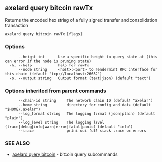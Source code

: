 ## axelard query bitcoin rawTx

Returns the encoded hex string of a fully signed transfer and consolidation transaction

```
axelard query bitcoin rawTx [flags]
```

### Options

```
      --height int      Use a specific height to query state at (this can error if the node is pruning state)
  -h, --help            help for rawTx
      --node string     <host>:<port> to Tendermint RPC interface for this chain (default "tcp://localhost:26657")
  -o, --output string   Output format (text|json) (default "text")
```

### Options inherited from parent commands

```
      --chain-id string     The network chain ID (default "axelar")
      --home string         directory for config and data (default "$HOME/.axelar")
      --log_format string   The logging format (json|plain) (default "plain")
      --log_level string    The logging level (trace|debug|info|warn|error|fatal|panic) (default "info")
      --trace               print out full stack trace on errors
```

### SEE ALSO

- [axelard query bitcoin](axelard_query_bitcoin.md)	 - bitcoin query subcommands
